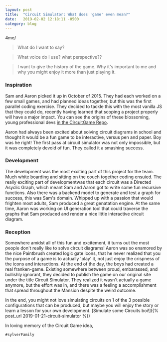```yaml
---
layout: post
title:  "Circuit Simulator: What does 'game' even mean?"
date:   2019-02-02 12:18:11 -0500
category: blog
---
```

4me/

> What do I want to say?

> What voice do I use? what perspective??

> I want to give the history of the game. Why it's important to me and why you might enjoy it more than just playing it.

### Inspiration

Sam and Aaron picked it up in October of 2015. They had each worked on a few small games, and had planned ideas together, but this was the first parallel coding exercise. They decided to tackle this with the most vanilla JS that they could do, recently having learned that scoping a project properly will have a major impact. You can see the origins of these blossoming, young professional devs [in the CircuitGame Repo](https://github.com/SylverStudios/CircuitGame).

Aaron had always been excited about solving circuit diagrams in school and thought it would be a fun game to be interactive, versus pen and paper. Boy was he right! The first pass at circuit simulator was not only impossible, but it was completely devoid of fun. They called it a smashing success.

<!-- I think there needs to be a little section talking about what the game actually is -->

### Development

The development was the most exciting part of this project for the team. Much white boarding and sitting on the couch together coding ensuied. The really exciting part of developmentwas that each circuit was a Directed Asyclic Graph, which meant Sam and Aaron got to write some fun recursive functions. Also there was a backend model to generate and test a graph for success, this was Sam's domain. Whipped up with a passion that would frighten most adults, Sam produced a great genatation engine. At the same time, Aaron was working on UI generation tool that could traverse the graphs that Sam produced and render a nice little interactive circuit diagram.

### Reception

Somewhere amidst all of this fun and excitement, it turns out the most people don't really like to solve circuit diagrams! Aaron was so enamored by the nice Paintbrush created logic gate icons, that he never realized that you the purpose of a game is to actually 'play' it, not just enjoy the crispness of the icons and interactions. At the end of the day, the boys had created a real franken-game. Existing somewhere between proud, embarassed, and bullishly ignorant, they decided to publish the game on our original site under the title Circuit Simulator. They realized it wasn't actually a game anymore, but the effort was in, and there was a feeling a accomplishment that spread throughout the Mansion despite the weird outcome.

In the end, you might not love simulating circuits on 1 of the 3 possible configurations that can be produced, but maybe you will enjoy the story or learn a lesson for your own development. [Simulate some Circuits boi!]({% post_url 2019-01-21-circuit-simulator %})

In loving memory of the Circuit Game idea,

`#sylverFamily`

